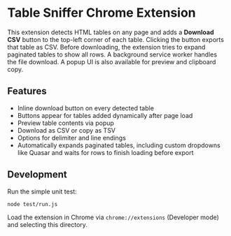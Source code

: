 # Table Sniffer Chrome Extension

This extension detects HTML tables on any page and adds a **Download CSV** button to the top-left corner of each table. Clicking the button exports that table as CSV. Before downloading, the extension tries to expand paginated tables to show all rows. A background service worker handles the file download. A popup UI is also available for preview and clipboard copy.

## Features

- Inline download button on every detected table
- Buttons appear for tables added dynamically after page load
- Preview table contents via popup
- Download as CSV or copy as TSV
- Options for delimiter and line endings
- Automatically expands paginated tables, including custom dropdowns like Quasar
  and waits for rows to finish loading before export

## Development

Run the simple unit test:

```bash
node test/run.js
```

Load the extension in Chrome via `chrome://extensions` (Developer mode) and selecting this directory.
